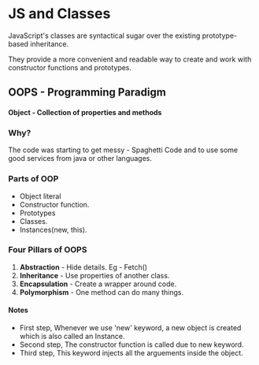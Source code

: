 # JS and Classes
JavaScript's classes are syntactical sugar over the existing prototype-based inheritance. 

They provide a more convenient and readable way to create and work with constructor functions and prototypes.

## OOPS - Programming Paradigm
#### Object - Collection of properties and methods

### Why?
The code was starting to get messy - Spaghetti Code and to use some good services from java or other languages.

### Parts of OOP
- Object literal
- Constructor function.
- Prototypes
- Classes.
- Instances(new, this).

### Four Pillars of OOPS
1. **Abstraction** - Hide details. Eg - Fetch()
2. **Inheritance** - Use properties of another class.
3. **Encapsulation** - Create a wrapper around code.
4. **Polymorphism** - One method can do many things.

#### Notes
- First step, Whenever we use 'new' keyword, a new object is created which is also called an Instance.
- Second step, The constructor function is called due to new keyword.
- Third step, This keyword injects all the arguements inside the object.
